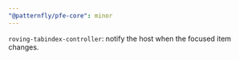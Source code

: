 ```yaml
---
"@patternfly/pfe-core": minor
---
```


`roving-tabindex-controller`: notify the host when the focused item changes.
